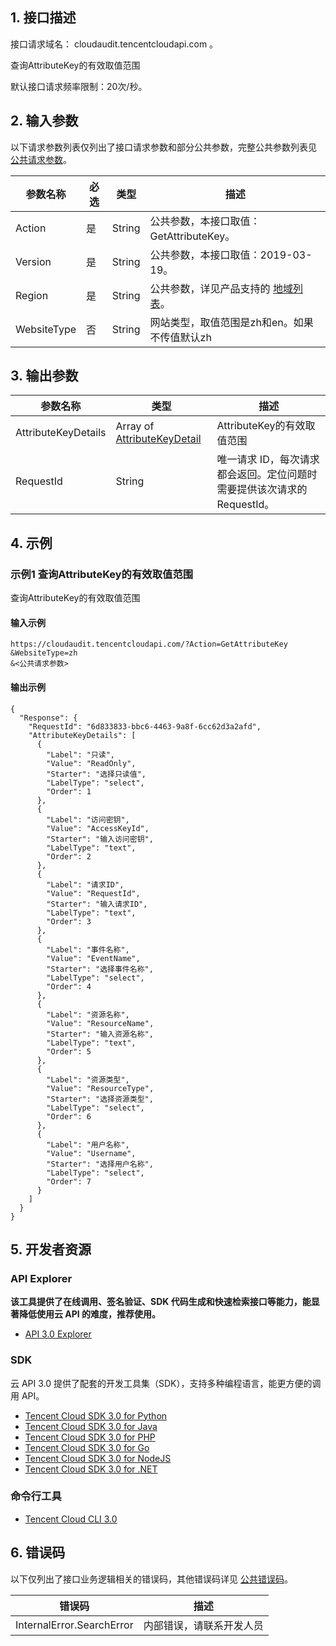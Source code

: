 ## 1. 接口描述

接口请求域名： cloudaudit.tencentcloudapi.com 。

查询AttributeKey的有效取值范围

默认接口请求频率限制：20次/秒。

## 2. 输入参数

以下请求参数列表仅列出了接口请求参数和部分公共参数，完整公共参数列表见 [公共请求参数](https://intl.cloud.tencent.com/document/api/1021/34192)。

| 参数名称 | 必选 | 类型 | 描述 |
|---------|---------|---------|---------|
| Action | 是 | String | 公共参数，本接口取值：GetAttributeKey。 |
| Version | 是 | String | 公共参数，本接口取值：2019-03-19。 |
| Region | 是 | String | 公共参数，详见产品支持的 [地域列表](https://intl.cloud.tencent.com/document/api/1021/34192#.E5.9C.B0.E5.9F.9F.E5.88.97.E8.A1.A8)。 |
| WebsiteType | 否 | String | 网站类型，取值范围是zh和en。如果不传值默认zh |

## 3. 输出参数

| 参数名称 | 类型 | 描述 |
|---------|---------|---------|
| AttributeKeyDetails | Array of [AttributeKeyDetail](https://intl.cloud.tencent.com/document/api/1021/34209#AttributeKeyDetail) | AttributeKey的有效取值范围|
| RequestId | String | 唯一请求 ID，每次请求都会返回。定位问题时需要提供该次请求的 RequestId。|

## 4. 示例

### 示例1 查询AttributeKey的有效取值范围

查询AttributeKey的有效取值范围

#### 输入示例

```
https://cloudaudit.tencentcloudapi.com/?Action=GetAttributeKey
&WebsiteType=zh
&<公共请求参数>
```

#### 输出示例

```
{
  "Response": {
    "RequestId": "6d833833-bbc6-4463-9a8f-6cc62d3a2afd",
    "AttributeKeyDetails": [
      {
        "Label": "只读",
        "Value": "ReadOnly",
        "Starter": "选择只读值",
        "LabelType": "select",
        "Order": 1
      },
      {
        "Label": "访问密钥",
        "Value": "AccessKeyId",
        "Starter": "输入访问密钥",
        "LabelType": "text",
        "Order": 2
      },
      {
        "Label": "请求ID",
        "Value": "RequestId",
        "Starter": "输入请求ID",
        "LabelType": "text",
        "Order": 3
      },
      {
        "Label": "事件名称",
        "Value": "EventName",
        "Starter": "选择事件名称",
        "LabelType": "select",
        "Order": 4
      },
      {
        "Label": "资源名称",
        "Value": "ResourceName",
        "Starter": "输入资源名称",
        "LabelType": "text",
        "Order": 5
      },
      {
        "Label": "资源类型",
        "Value": "ResourceType",
        "Starter": "选择资源类型",
        "LabelType": "select",
        "Order": 6
      },
      {
        "Label": "用户名称",
        "Value": "Username",
        "Starter": "选择用户名称",
        "LabelType": "select",
        "Order": 7
      }
    ]
  }
}
```


## 5. 开发者资源

### API Explorer

**该工具提供了在线调用、签名验证、SDK 代码生成和快速检索接口等能力，能显著降低使用云 API 的难度，推荐使用。**

* [API 3.0 Explorer](https://console.cloud.tencent.com/api/explorer?Product=cloudaudit&Version=2019-03-19&Action=GetAttributeKey)

### SDK

云 API 3.0 提供了配套的开发工具集（SDK），支持多种编程语言，能更方便的调用 API。

* [Tencent Cloud SDK 3.0 for Python](https://github.com/TencentCloud/tencentcloud-sdk-python)
* [Tencent Cloud SDK 3.0 for Java](https://github.com/TencentCloud/tencentcloud-sdk-java)
* [Tencent Cloud SDK 3.0 for PHP](https://github.com/TencentCloud/tencentcloud-sdk-php)
* [Tencent Cloud SDK 3.0 for Go](https://github.com/TencentCloud/tencentcloud-sdk-go)
* [Tencent Cloud SDK 3.0 for NodeJS](https://github.com/TencentCloud/tencentcloud-sdk-nodejs)
* [Tencent Cloud SDK 3.0 for .NET](https://github.com/TencentCloud/tencentcloud-sdk-dotnet)

### 命令行工具

* [Tencent Cloud CLI 3.0](https://intl.cloud.tencent.com/document/product/1013)

## 6. 错误码

以下仅列出了接口业务逻辑相关的错误码，其他错误码详见 [公共错误码](https://intl.cloud.tencent.com/document/api/1021/34195#.E5.85.AC.E5.85.B1.E9.94.99.E8.AF.AF.E7.A0.81)。

| 错误码 | 描述 |
|---------|---------|
| InternalError.SearchError | 内部错误，请联系开发人员 |
